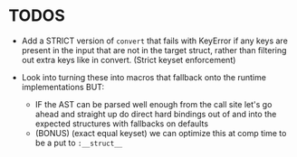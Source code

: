 # TODOS

- Add a STRICT version of `convert` that fails with KeyError if any keys are present in the input that are not in the target struct, rather than filtering out extra keys like in convert. (Strict keyset enforcement)

- Look into turning these into macros that fallback onto the runtime implementations BUT:

  - IF the AST can be parsed well enough from the call site let's go ahead and straight up do direct hard bindings out of and into the expected structures with fallbacks on defaults
  - (BONUS) (exact equal keyset) we can optimize this at comp time to be a put to `:__struct__`
